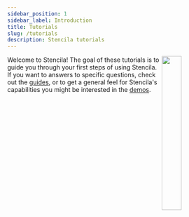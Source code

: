 ```yaml
---
sidebar_position: 1
sidebar_label: Introduction
title: Tutorials
slug: /tutorials
description: Stencila tutorials
---
```


<img align="right" width="30%" src="/img/illustrations/tutorials.svg" />

Welcome to Stencila! The goal of these tutorials is to guide you through your first steps of using Stencila. If you want to answers to specific questions, check out the [guides](../guides/index.md), or to get a general feel for Stencila's capabilities you might be interested in the [demos](../demos/index.md).
